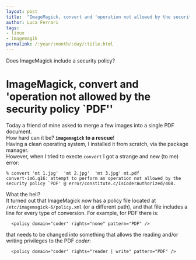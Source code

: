 ```yaml
---
layout: post
title:  "ImageMagick, convert and 'operation not allowed by the security policy `PDF''"
author: Luca Ferrari
tags:
- linux
- imagemagik
permalink: /:year/:month/:day/:title.html
---
```

Does ImageMagick include a security policy?

# ImageMagick, convert and 'operation not allowed by the security policy `PDF''

Today a friend of mine asked to merge a few images into a single PDF document.
<br/>
How hard can it be? **`imagemagick` to a rescue**!
<br/>
Having a clean operating system, I installed it from scratch, via the package manager.
<br/>
However, when I tried to execte `convert` I got a strange and new (to me) error:


```shell
% convert 'mt 1.jpg'  'mt 2.jpg'  'mt 3.jpg' mt.pdf
convert-im6.q16: attempt to perform an operation not allowed by the security policy `PDF' @ error/constitute.c/IsCoderAuthorized/408.
```

What the hell?
<br/>
It turned out that ImageMagick now has a policy file located at `/etc/imagemagick-6/policy.xml` (or a different path), and that file includes a line for every type of conversion. For example, for PDF there is:

```shell
  <policy domain="coder" rights="none" pattern="PDF" />
```

that needs to be changed into something that allows the reading and/or writing privileges to the PDF *coder*:

```shell
  <policy domain="coder" rights="reader | write" pattern="PDF" />
```
